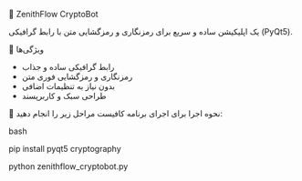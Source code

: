  🔐 ZenithFlow CryptoBot

یک اپلیکیشن ساده و سریع برای رمزنگاری و رمزگشایی متن با رابط گرافیکی (PyQt5).  




 🚀 ویژگی‌ها
- رابط گرافیکی ساده و جذاب  
- رمزنگاری و رمزگشایی فوری متن  
- بدون نیاز به تنظیمات اضافی  
- طراحی سبک و کاربرپسند  


🧩 نحوه اجرا
برای اجرای برنامه کافیست مراحل زیر را انجام دهید:

bash

pip install pyqt5 cryptography

python zenithflow_cryptobot.py
